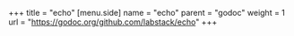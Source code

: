 +++
title = "echo"
[menu.side]
  name = "echo"
  parent = "godoc"
  weight = 1
  url = "https://godoc.org/github.com/labstack/echo"
+++

